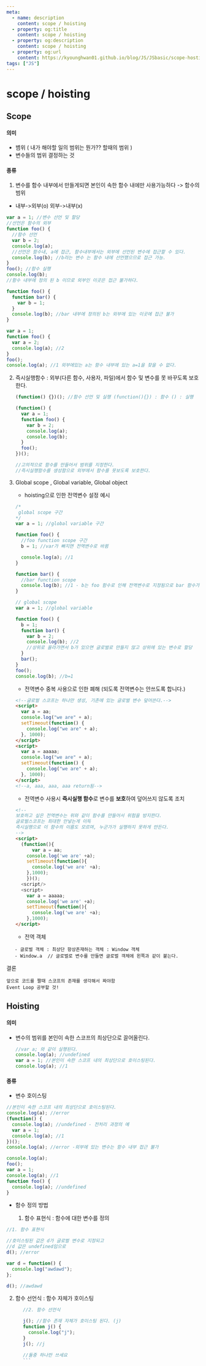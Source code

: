 ```yaml
---
meta:
  - name: description
    content: scope / hoisting
  - property: og:title
    content: scope / hoisting
  - property: og:description
    content: scope / hoisting
  - property: og:url
    content: https://kyounghwan01.github.io/blog/JS/JSbasic/scope-hosting/
tags: ["JS"]
---
```


# scope / hoisting

## Scope

#### 의미

- 볌위 ( 내가 해야할 일의 범위는 뭔가?? 할때의 범위 )
- 변수들의 범위 결정하는 것

#### 종류

1. 변수를 함수 내부에서 만들게되면 본인이 속한 함수 내에만 사용가능하다 -> 함수의 범위

- 내부->외부(o) 외부->내부(x)

```js
var a = 1; //변수 선언 및 할당
//선언은 함수의 외부
function foo() {
  //함수 선언
  var b = 2;
  console.log(a);
  //선언은 함수내, a에 접근, 함수내부에서는 외부에 선언된 변수에 접근할 수 있다.
  console.log(b); //b라는 변수 는 함수 내에 선언했으므로 접근 가능.
}
foo(); //함수 실행
console.log(b);
//함수 내부에 정의 된 b 이므로 외부인 이곳은 접근 불가하다.
```

```js
function foo() {
  function bar() {
    var b = 1;
  }
  console.log(b); //bar 내부에 정의된 b는 외부에 있는 이곳에 접근 불가
}
```

```js
var a = 1;
function foo() {
  var a = 2;
  console.log(a); //2
}
foo();
console.log(a); //1 외부에있는 a는 함수 내부에 있는 a=1을 찾을 수 없다.
```

2. 즉시실행함수 : 외부(다른 함수, 사용자, 파일)에서 함수 및 변수를 못 바꾸도록 보호한다.

   ```js
   (function() {})(); //함수 선언 및 실행 (function(){}) : 함수 () : 실행

   (function() {
     var a = 1;
     function foo() {
       var b = 2;
       console.log(a);
       console.log(b);
     }
     foo();
   })();

   //고의적으로 함수를 만들어서 범위를 지정한다.
   //즉시실행함수를 생성함으로 외부에서 함수를 못보도록 보호한다.
   ```

3. Global scope , Global variable, Global object

   - hoisting으로 인한 전역변수 설정 예시

   ```js
   /* 
   	global scope 구간
   */
   var a = 1; //global variable 구간

   function foo() {
     //foo function scope 구간
     b = 1; //var가 빠지면 전역변수로 바뀜

     console.log(a); //1
   }

   function bar() {
     //bar function scope
     console.log(b); //1 - b는 foo 함수로 인해 전역변수로 지정됨으로 bar 함수가 사용 가능.
   }
   ```

   ```js
   // global scope
   var a = 1; //global variable

   function foo() {
     b = 1;
     function bar() {
       var b = 2;
       console.log(b); //2
       //상위로 올라가면서 b가 있으면 글로벌로 만들지 않고 상위에 있는 변수로 할당
     }
     bar();
   }
   foo();
   console.log(b); //b=1
   ```

   - 전역변수 중복 사용으로 인한 폐해 (되도록 전역변수는 안쓰도록 합니다.)

   ```html
   <!--글로벌 스코프는 하나만 생성, 기존에 있는 글로벌 변수 덮어쓴다.-->
   <script>
     var a = aa;
     console.log("we are" + a);
     setTimeout(function() {
       console.log("we are" + a);
     }, 1000);
   </script>
   <script>
     var a = aaaaa;
     console.log("we are" + a);
     setTimeout(function() {
       console.log("we are" + a);
     }, 1000);
   </script>
   <!--a, aaa, aaa, aaa return됨-->
   ```

   - 전역변수 사용시 **즉시실행 함수**로 변수를 **보호**하여 덮어쓰지 않도록 조치

   ```html
   <!--
   보호하고 싶은 전역변수는 위와 같이 함수를 만들어서 위험을 방지한다. 
   글로벌스코프는 최대한 안넣는게 이득 
   즉시실행으로 이 함수의 이름도 모르며, 누군가가 실행하지 못하게 만든다. 
   -->
   <script>
     (function(){
         var a = aa;
       console.log('we are' +a);
       setTimeout(function(){
         console.log('we are' +a);
       },1000);
       })();
     <script/>
     <script>
       var a = aaaaa;
       console.log('we are' +a);
       setTimeout(function(){
         console.log('we are' +a);
       },1000);
   </script>
   ```

   - 전역 객체

```
   - 글로벌 객체 : 최상단 항상존재하는 객체 : Window 객체
   - Window.a  // 글로벌로 변수를 만들면 글로벌 객체에 왼쪽과 같이 붙는다.
```

결론

```
앞으로 코드를 짤때 스코프의 존재를 생각해서 짜야함
Event Loop 공부할 것!
```

## Hoisting

#### 의미

- 변수의 범위를 본인이 속한 스코프의 최상단으로 끌어올린다.

  ```js
  //var a; 와 같이 실행된다.
  console.log(a); //undefined
  var a = 1; //본인이 속한 스코프 내의 최상단으로 호이스팅된다.
  console.log(a); //1
  ```

#### 종류

- 변수 호이스팅

```js
//본인이 속한 스코프 내의 최상단으로 호이스팅된다.
console.log(a); //error
(function() {
  console.log(a); //undefined - 전처리 과정의 예
  var a = 1;
  console.log(a); //1
})();
console.log(a); //error -외부에 있는 변수는 함수 내부 접근 불가
```

```js
console.log(a);
foo();
var a = 1;
console.log(a); //1
function foo() {
  console.log(a); //undefined
}
```

- 함수 정의 방법

  1. 함수 표현식 : 함수에 대한 변수를 정의

```js
//1. 함수 표현식

//호이스팅된 값은 d가 글로벌 변수로 지정되고
//d 값은 undefined임으로
d(); //error

var d = function() {
  console.log("awdawd");
};

d(); //awdawd
```

2.  함수 선언식 : 함수 자체가 호이스팅

````js
      //2. 함수 선언식

      j(); //함수 존재 자체가 호이스팅 된다. (j)
      function j() {
        console.log("j");
      }
      j(); //j

      //둘중 하나만 쓰세요
      ```
````

<TagLinks />

<Disqus />
